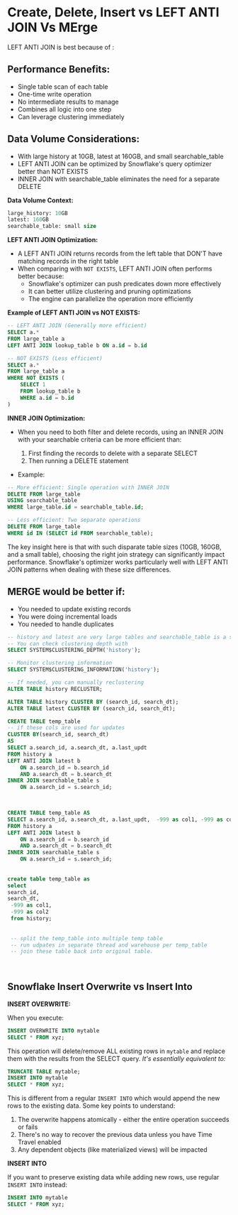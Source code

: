 # Create, Delete, Insert vs LEFT ANTI JOIN Vs MErge

LEFT ANTI JOIN  is best because of :
## Performance Benefits:
* Single table scan of each table
* One-time write operation
* No intermediate results to manage
* Combines all logic into one step
* Can leverage clustering immediately


## Data Volume Considerations:
* With large history at 10GB, latest at 160GB, and small searchable_table
* LEFT ANTI JOIN can be optimized by Snowflake's query optimizer better than NOT EXISTS
* INNER JOIN with searchable_table eliminates the need for a separate DELETE

**Data Volume Context:**
```sql
large_history: 10GB
latest: 160GB 
searchable_table: small size
```

**LEFT ANTI JOIN Optimization:**
- A LEFT ANTI JOIN returns records from the left table that DON'T have matching records in the right table
- When comparing with `NOT EXISTS`, LEFT ANTI JOIN often performs better because:
    - Snowflake's optimizer can push predicates down more effectively
    - It can better utilize clustering and pruning optimizations
    - The engine can parallelize the operation more efficiently

**Example of LEFT ANTI JOIN vs NOT EXISTS:**
```sql
-- LEFT ANTI JOIN (Generally more efficient)
SELECT a.* 
FROM large_table a
LEFT ANTI JOIN lookup_table b ON a.id = b.id

-- NOT EXISTS (Less efficient)
SELECT a.*
FROM large_table a
WHERE NOT EXISTS (
    SELECT 1 
    FROM lookup_table b 
    WHERE a.id = b.id
)
```

**INNER JOIN Optimization:**

- When you need to both filter and delete records, using an INNER JOIN with your searchable criteria can be more
  efficient than:
    1. First finding the records to delete with a separate SELECT
    2. Then running a DELETE statement

- Example:
```sql
-- More efficient: Single operation with INNER JOIN
DELETE FROM large_table 
USING searchable_table
WHERE large_table.id = searchable_table.id;

-- Less efficient: Two separate operations
DELETE FROM large_table 
WHERE id IN (SELECT id FROM searchable_table);
```

The key insight here is that with such disparate table sizes (10GB, 160GB, and a small table), choosing the right join
strategy can significantly impact performance. Snowflake's optimizer works particularly well with LEFT ANTI JOIN
patterns when dealing with these size differences.


## MERGE would be better if:
* You needed to update existing records
* You were doing incremental loads
* You needed to handle duplicates



```sql
-- history and latest are very large tables and searchable_table is a small table
-- You can check clustering depth with
SELECT SYSTEM$CLUSTERING_DEPTH('history');

-- Monitor clustering information
SELECT SYSTEM$CLUSTERING_INFORMATION('history');

-- If needed, you can manually reclustering
ALTER TABLE history RECLUSTER;

ALTER TABLE history CLUSTER BY (search_id, search_dt);
ALTER TABLE latest CLUSTER BY (search_id, search_dt);

CREATE TABLE temp_table 
-- if these cols are used for updates
CLUSTER BY(search_id, search_dt) 
AS
SELECT a.search_id, a.search_dt, a.last_updt
FROM history a
LEFT ANTI JOIN latest b
    ON a.search_id = b.search_id 
    AND a.search_dt = b.search_dt
INNER JOIN searchable_table s 
    ON a.search_id = s.search_id;
    


CREATE TABLE temp_table AS
SELECT a.search_id, a.search_dt, a.last_updt,  -999 as col1, -999 as col2 
FROM history a
LEFT ANTI JOIN latest b
    ON a.search_id = b.search_id 
    AND a.search_dt = b.search_dt
INNER JOIN searchable_table s 
    ON a.search_id = s.search_id;
    
    
create table temp_table as 
select  
search_id, 
search_dt,
 -999 as col1,
 -999 as col2 
 from history;    
 
 
 -- split the temp_table into multiple temp table
 -- run udpates in separate thread and warehouse per temp_table
 -- join these table back into original table.
 
 
```

## Snowflake Insert Overwrite vs Insert Into

**INSERT OVERWRITE:**

When you execute:

```sql
INSERT OVERWRITE INTO mytable 
SELECT * FROM xyz;
```

This operation will delete/remove ALL existing rows in `mytable` and replace them with the results from the SELECT
query. _It's essentially equivalent to:_

```sql
TRUNCATE TABLE mytable;
INSERT INTO mytable 
SELECT * FROM xyz;
```
This is different from a regular `INSERT INTO` which would append the new rows to the existing data. Some key points to
understand:

1. The overwrite happens atomically - either the entire operation succeeds or fails
2. There's no way to recover the previous data unless you have Time Travel enabled
3. Any dependent objects (like materialized views) will be impacted


**INSERT INTO**

If you want to preserve existing data while adding new rows, use regular `INSERT INTO` instead:

```sql
INSERT INTO mytable 
SELECT * FROM xyz;
```
